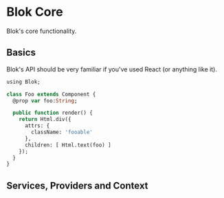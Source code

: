 Blok Core
=========

Blok's core functionality.

Basics
------

Blok's API should be very familiar if you've used React (or anything like it). 

```haxe
using Blok;

class Foo extends Component {
  @prop var foo:String;

  public function render() {
    return Html.div({
      attrs: {
        className: 'fooable'
      },
      children: [ Html.text(foo) ]
    });
  }
}
```

Services, Providers and Context
-------------------------------


